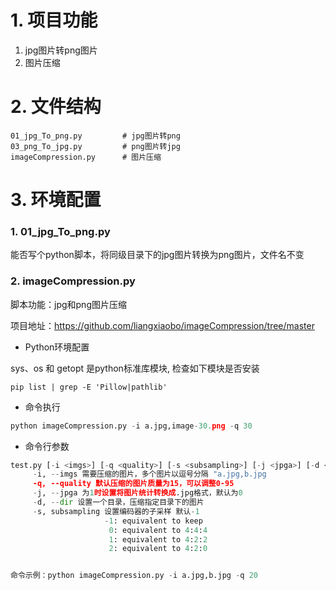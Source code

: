 # 1. 项目功能

1. jpg图片转png图片
2. 图片压缩


# 2. 文件结构

```
01_jpg_To_png.py         # jpg图片转png
03_png_To_jpg.py         # png图片转jpg
imageCompression.py      # 图片压缩
```



# 3. 环境配置


### 1. 01_jpg_To_png.py

能否写个python脚本，将同级目录下的jpg图片转换为png图片，文件名不变


### 2. imageCompression.py

脚本功能：jpg和png图片压缩

项目地址：https://github.com/liangxiaobo/imageCompression/tree/master

- Python环境配置

sys、os 和 getopt 是python标准库模块, 检查如下模块是否安装

```
pip list | grep -E 'Pillow|pathlib'
```

- 命令执行

```py
python imageCompression.py -i a.jpg,image-30.png -q 30 
```

- 命令行参数

```py
test.py [-i <imgs>] [-q <quality>] [-s <subsampling>] [-j <jpga>] [-d <dir>]
     -i, --imgs 需要压缩的图片，多个图片以逗号分隔 "a.jpg,b.jpg
     -q, --quality 默认压缩的图片质量为15，可以调整0-95 
     -j, --jpga 为1时设置将图片统计转换成.jpg格式，默认为0 
     -d, --dir 设置一个目录，压缩指定目录下的图片 
     -s, subsampling 设置编码器的子采样 默认-1 
                     -1: equivalent to keep 
                      0: equivalent to 4:4:4 
                      1: equivalent to 4:2:2 
                      2: equivalent to 4:2:0 


命令示例：python imageCompression.py -i a.jpg,b.jpg -q 20
```
